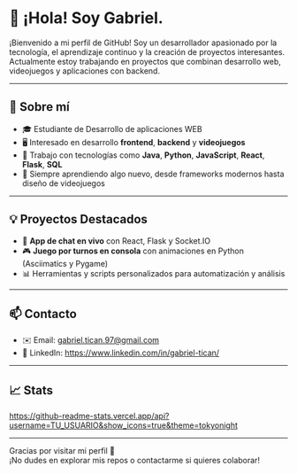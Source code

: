 # 👋 ¡Hola! Soy Gabriel.

¡Bienvenido a mi perfil de GitHub! Soy un desarrollador apasionado por la tecnología, el aprendizaje continuo y la creación de proyectos interesantes. Actualmente estoy trabajando en proyectos que combinan desarrollo web, videojuegos y aplicaciones con backend.

---

## 🚀 Sobre mí

- 🎓 Estudiante de Desarrollo de aplicaciones WEB
- 🖥️ Interesado en desarrollo **frontend**, **backend** y **videojuegos**
- 🔧 Trabajo con tecnologías como **Java**, **Python**, **JavaScript**, **React**, **Flask**, **SQL**
- 🧠 Siempre aprendiendo algo nuevo, desde frameworks modernos hasta diseño de videojuegos

---

## 💡 Proyectos Destacados

- 💬 **App de chat en vivo** con React, Flask y Socket.IO  
- 🎮 **Juego por turnos en consola** con animaciones en Python (Asciimatics y Pygame)  
- 📊 Herramientas y scripts personalizados para automatización y análisis

---

## 📫 Contacto

- ✉️ Email: gabriel.tican.97@gmail.com
- 💼 LinkedIn: https://www.linkedin.com/in/gabriel-tican/

---

## 📈 Stats

https://github-readme-stats.vercel.app/api?username=TU_USUARIO&show_icons=true&theme=tokyonight

---

Gracias por visitar mi perfil 🙌  
¡No dudes en explorar mis repos o contactarme si quieres colaborar!
